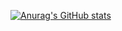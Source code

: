 [![Anurag's GitHub stats](https://github-readme-stats.vercel.app/api?username=johnf-passiv)](https://github.com/anuraghazra/github-readme-stats)
